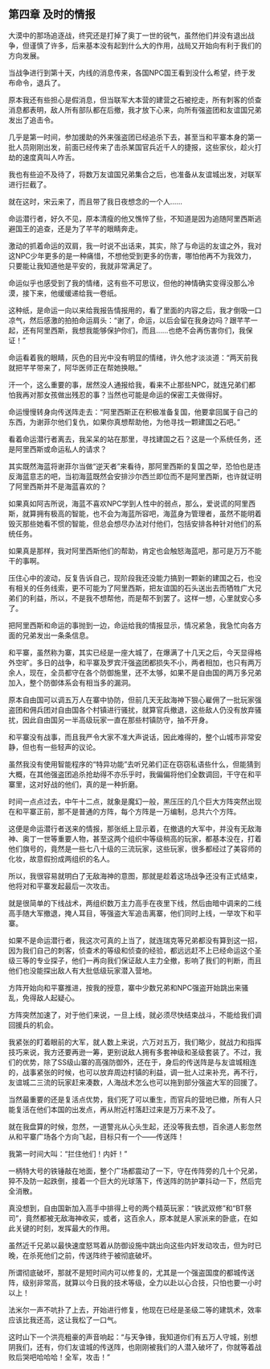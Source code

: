 ## 第四章 及时的情报

大漠中的那场追逐战，终究还是打掉了奥丁一世的锐气，虽然他们并没有退出战争，但谨慎了许多，后来基本没有起到什么大的作用，战局又开始向有利于我们的方向发展。

当战争进行到第十天，内线的消息传来，各国NPC国王看到没什么希望，终于发布命令，退兵了。

原本我还有些担心是假消息，但当联军大本营的建营之石被挖走，所有刺客的侦查消息都表明，敌人所有部队都在后撤，我才放下心来，向所有强盗团和友谊国兄弟发出了追击令。

几乎是第一时间，参加援助的外来强盗团已经追杀下去，甚至当和平寨本身的第一批人员刚刚出发，前面已经传来了击杀某国官兵近千人的捷报，这些家伙，趁火打劫的速度真叫人咋舌。

我也有些迫不及待了，将数万友谊国兄弟集合之后，也准备从友谊城出发，对联军进行拦截了。

就在这时，宋云来了，而且带了我日夜想念的一个人……

命运潜行者，好久不见，原本清瘦的他又憔悴了些，不知道是因为追随阿里西斯逃避国王的追查，还是为了芊芊的眼睛奔走。

激动的抓着命运的双肩，我一时说不出话来，其实，除了与命运的友谊之外，我对这NPC少年更多的是一种痛惜，不想他受到更多的伤害，哪怕他再不为我效力，只要能让我知道他是平安的，我就非常满足了。

命运似乎也感受到了我的情绪，这有些不可思议，但他的神情确实变得没那么冷漠，接下来，他缓缓递给我一卷纸。

这种纸，是命运一向以来给我报告情报用的，看了里面的内容之后，我才倒吸一口凉气，然后感激的拍拍命运肩头：“谢了，命运，以后会留在我身边吗？跟芊芊一起，还有阿里西斯，我想我能够保护你们，而且……也绝不会再伤害你们，我保证！”

命运看着我的眼睛，灰色的目光中没有明显的情绪，许久他才淡淡道：“两天前我就把芊芊带来了，阿华医师正在帮她换眼。”

汗一个，这么重要的事，居然没人通报给我，看来不止那些NPC，就连兄弟们都怕我再对那女孩做出残忍的事？当然也可能是命运的保密工夫做得好。

命运慢慢转身向传送阵走去：“阿里西斯正在积极准备复国，他要拿回属于自己的东西，为谢菲尔他们复仇，如果你真想帮助他，为他寻找一颗建国之石吧。”

看着命运潜行者离去，我呆呆的站在那里，寻找建国之石？这是一个系统任务，还是阿里西斯或命运私人的请求？

其实既然海蓝将谢菲尔当做“逆天者”来看待，那阿里西斯的复国之举，恐怕也是违反海蓝意志的吧，当初海蓝既然会安排沙尔西兰即位而不是阿里西斯，也许就证明了阿里西斯并不是海蓝喜欢的？

如果真如阿吉所说，海蓝不喜欢NPC学到人性中的弱点，那么，爱说谎的阿里西斯，就算拥有极高的智能，也不会为海蓝所容吧，海蓝身为管理者，虽然不能明着毁灭那些她看不惯的智能，但总会想尽办法对付他们，包括安排各种针对他们的系统任务。

如果真是那样，我对阿里西斯他们的帮助，肯定也会触怒海蓝吧，那可是万万不能干的事啊。

压住心中的波动，反复告诉自己，现阶段我还没能力搞到一颗新的建国之石，也没有相关的任务线索，更不可能为了阿里西斯，把友谊国的石头送出去而牺牲广大兄弟们的利益，所以，不是我不想帮他，而是帮不到罢了。这样一想，心里就安心多了。

把阿里西斯和命运的事抛到一边，命运给我的情报显示，情况紧急，我急忙向各方面的兄弟发出一条条信息。

和平寨，虽然称为寨，其实已经是一座大城了，在爆满了十几天之后，今天显得格外空旷。多日的战争，和平寨及罗宾汗强盗团都损失不小，两者相加，也只有两万余人，现在，全员都守在各个防御施里，还不太够，如果不是自由国的两万多兄弟加入，整个防御体系会有相当多的漏洞。

原本自由国可以调五万人在寨中协防，但前几天无敌海神下狠心雇佣了一批玩家强盗团和佣兵团对自由国各个村镇进行骚扰，就算官兵撤退，这些敌人仍没有放弃骚扰，因此自由国另一半高级玩家一直在那些村镇防守，抽不开身。

和平寨没有战事，而且我严令大家不准大声说话，因此难得的，整个山城市非常安静，但也有一些轻声的议论。

虽然我没有使用智能程序的“特异功能”去听兄弟们正在窃窃私语些什么，但能猜到大概，在其他强盗团追杀抢劫得不亦乐乎时，我偏偏将他们全数调回，干守在和平寨里，这对好战的他们，真的是一种折磨。

时间一点点过去，中午十二点，就象是魔幻一般，黑压压的几个巨大方阵突然出现在和平寨正前，那不是普通的方阵，每个方阵是一万编制，总共六个方阵。

这便是命运潜行者送来的情报，那张纸上显示着，在撤退的大军中，并没有无敌海神、奥丁一世等重要人物，甚至这两个组织中等级稍高的玩家，都基本没在，打着他们旗号的，竟然是一些七八十级的三流玩家，这些玩家，很多都经过了美容师的化妆，故意假扮成两组织的名人。

所以，我很容易就明白了无敌海神的意图，那就是趁着这场战争还没有正式结束，他将对和平寨发起最后一次攻击。

就是很简单的下线战术，两组织数万主力高手在夜里下线，然后由暗中调来的二线高手随大军撤退，掩人耳目，等强盗大军追击离寨，他们同时上线，一举攻下和平寨。

如果不是命运潜行者，我这次可真的上当了，就连瑞克等兄弟都没有算到这一招，因为我们自己的刺客，侦查术的等级和侦查的经验，都远远赶不上已经命运这个圣级三等的专业探子，他们一再向我们保证敌人主力全撤，影响了我们的判断，而且他们也没能探出敌人有大批低级玩家潜入营地。

方阵开始向和平寨推进，按我的授意，寨中少数兄弟和NPC强盗开始跳出来骚乱，免得敌人起疑心。

方阵突然加速了，对于他们来说，一旦上线，就必须尽快结束战斗，不能给我们调回援兵的机会。

我紧张的盯着眼前的大军，就人数上来说，六万对五万，我们略少，就战力和指挥技巧来说，我方还要再逊一筹，更别说敌人拥有多套神级和圣级套装了。不过，我们的优势，除了SS级山寨的高强防御外，还在于，身后的传送阵是与友谊城相连的，战事紧张的时候，也可以放弃周边村镇的利益，调一批人过来补充，再不行，友谊城二三流的玩家赶来凑数，人海战术怎么也可以拖到部分强盗大军的回援了。

当然最重要的还是复活点优势，我们死了可以重生，而官兵的营地已撤，所有人只能复活在他们本国的出发点，再从附近村落赶过来是万万来不及了。

就在我盘算的时候，忽然，一道警兆从心头生起，还没等我去想，百余道人影忽然从和平寨广场各个方向飞起，目标只有一个——传送阵！

我第一时间大叫：“拦住他们！内奸！”

一柄特大号的铁锤敲在地面，整个广场都震动了一下，守在传阵旁的几十个兄弟，猝不及防一起跌倒，接着一个巨大的光球落下，传送阵的防护罩抖动一下，然后完全消散。

真没想到，自由国新加入高手中排得上号的两个精英玩家：“铁武双修”和“BT祭司”，竟然都被无敌海神收买，或者，这百余人，原本就是人家派来的卧底，在如此关键的时刻，发挥最大的作用。

虽然近千兄弟以最快速度怒骂着从防御设施中跳出向这些内奸发动攻击，但为时已晚，在杀死他们之前，传送阵终于被彻底破坏。

所谓彻底破坏，那就不是短时间内可以修复的，尤其是一个强盗国度的都城传送阵，级别非常高，就算以今日我的技术等级，全力以赴以心合技，只怕也要一小时以上！

法米尔一声不吭扑了上去，开始进行修复，他现在已经是圣级二等的建筑术，效率应该比我还高，这让我松了一口气。

这时山下一个洪亮粗豪的声音响起：“与天争锋，我知道你们有五万人守城，别想阴我们，还有，你们友谊城的传送阵，也刚刚被我们的人潜入破坏了，你就等着战败后哭吧哈哈哈！全军，攻击！”


